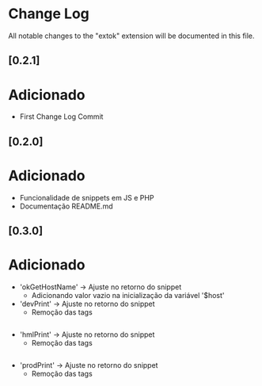 # Change Log

All notable changes to the "extok" extension will be documented in this file.

## [0.2.1]

# Adicionado
- First Change Log Commit

## [0.2.0]

# Adicionado
- Funcionalidade de snippets em JS e PHP
- Documentação README.md

## [0.3.0]

# Adicionado
- 'okGetHostName' -> Ajuste no retorno do snippet
  - Adicionando valor vazio na inicialização da variável '$host'
- 'devPrint' -> Ajuste no retorno do snippet
  - Remoção das tags <pre></pre>
- 'hmlPrint' -> Ajuste no retorno do snippet
  - Remoção das tags <pre></pre>
- 'prodPrint' -> Ajuste no retorno do snippet
  - Remoção das tags <pre></pre>